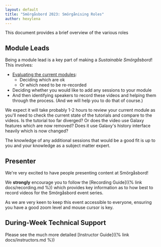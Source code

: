 ```yaml
---
layout: default
title: "Smörgåsbord 2023: Smörgånising Roles"
author: hexylena
---
```


This document provides a brief overview of the various roles 


## Module Leads

Being a module lead is a key part of making a *Sustainable Smörgåsbord*! This involves:

- [Evaluating the current modules](https://docs.google.com/spreadsheets/d/1EKf1D9NrlZojWVOpALsFZod9928ZBBCYOqJ16GSL9M4/edit):
    - Deciding which are ok
    - Or which need to be re-recorded
- Deciding whether you would like to add any sessions to your module
- And then identifying speakers to record these videos and helping them through the process. (And we will help you to do that of course.)

We expect it will take probably 1-2 hours to review your current module as you'll need to check the current state of the tutorials and compare to the videos. Is the tutorial too far diverged? Or does the video use Galaxy features which are now removed? Does it use Galaxy's history interface heavily which is now changed?

The knowledge of any additional sessions that would be a good fit is up to you and your knowledge as a subject matter expert.

## Presenter

We're very excited to have people presenting content at Smörgåsbord!

We **strongly** encourage you to follow the [Recording Guide]({% link docs/recording.md %}) which provides key information as to how best to record videos for the Smörgåsbord event series.

As we are very keen to keep this event accessible to everyone, ensuring you have a good zoom level and mouse cursor is key.

## During-Week Technical Support

Please see the much more detailed [Instructor Guide]({% link docs/instructors.md %})
